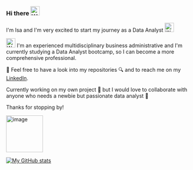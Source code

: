 ### Hi there <img src="https://raw.githubusercontent.com/Tarikul-Islam-Anik/Animated-Fluent-Emojis/master/Emojis/Hand%20gestures/Waving%20Hand.png" alt="Waving Hand" width="25" height="25" />

I'm Isa and I'm very excited to start my journey as a Data Analyst <img src="https://raw.githubusercontent.com/Tarikul-Islam-Anik/Animated-Fluent-Emojis/master/Emojis/People/Woman%20Cartwheeling.png" alt="Woman Cartwheeling" width="25" height="25" />

<img src="https://raw.githubusercontent.com/Tarikul-Islam-Anik/Animated-Fluent-Emojis/master/Emojis/People%20with%20professions/Woman%20Technologist%20Light%20Skin%20Tone.png" alt="Woman Technologist Light Skin Tone" width="25" height="25" /> I'm an experienced multidisciplinary business administrative and I'm currently studying a Data Analyst bootcamp, so I can become a more comprehensive professional.

👐 Feel free to have a look into my repositories 🔍 and to reach me on my [LinkedIn](https://www.linkedin.com/in/isabelmartineztorrego/).

Currently working on my own project :construction: but I would love to collaborate with anyone who needs a newbie but passionate data analyst :muscle:

Thanks for stopping by!

<img width="100" alt="image" src="https://github.com/isamartineztorrego/Evaluacion-final_Modulo02/assets/162314262/a8b9ad0d-7c0f-4883-8ee4-aa91d1e688c3">

[![My GitHub stats](https://github-readme-stats.vercel.app/api?username=isamartineztorrego)](https://github.com/isamartineztorrego/github-readme-stats)



<!--
**isamartineztorrego/isamartineztorrego** is a ✨ _special_ ✨ repository because its `README.md` (this file) appears on your GitHub profile.

Here are some ideas to get you started:

- 🔭 I’m currently working on ...
- 🌱 I’m currently learning ...
- 👯 I’m looking to collaborate on ...
- 🤔 I’m looking for help with ...
- 💬 Ask me about ...
- 📫 How to reach me: ...
- 😄 Pronouns: ...
- ⚡ Fun fact: ...
-->
